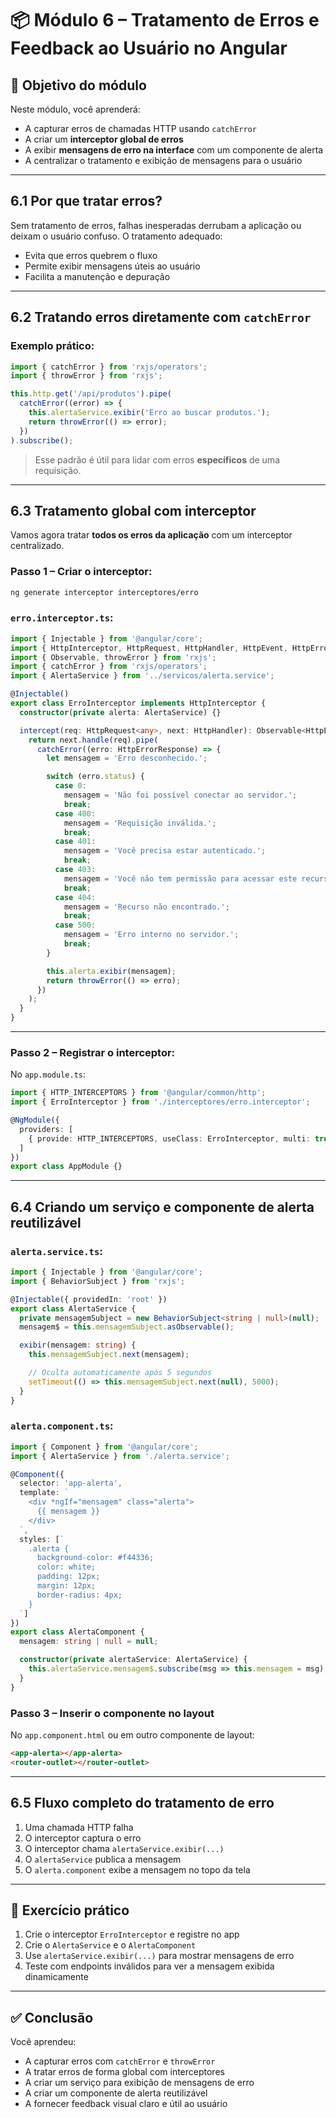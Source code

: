 # 📦 Módulo 6 – Tratamento de Erros e Feedback ao Usuário no Angular

## 🎯 Objetivo do módulo

Neste módulo, você aprenderá:

- A capturar erros de chamadas HTTP usando `catchError`
- A criar um **interceptor global de erros**
- A exibir **mensagens de erro na interface** com um componente de alerta
- A centralizar o tratamento e exibição de mensagens para o usuário

------

## 6.1 Por que tratar erros?

Sem tratamento de erros, falhas inesperadas derrubam a aplicação ou deixam o usuário confuso. O tratamento adequado:

- Evita que erros quebrem o fluxo
- Permite exibir mensagens úteis ao usuário
- Facilita a manutenção e depuração

------

## 6.2 Tratando erros diretamente com `catchError`

### Exemplo prático:

```ts
import { catchError } from 'rxjs/operators';
import { throwError } from 'rxjs';

this.http.get('/api/produtos').pipe(
  catchError((error) => {
    this.alertaService.exibir('Erro ao buscar produtos.');
    return throwError(() => error);
  })
).subscribe();
```

> Esse padrão é útil para lidar com erros **específicos** de uma requisição.

------

## 6.3 Tratamento global com interceptor

Vamos agora tratar **todos os erros da aplicação** com um interceptor centralizado.

### Passo 1 – Criar o interceptor:

```bash
ng generate interceptor interceptores/erro
```

### `erro.interceptor.ts`:

```ts
import { Injectable } from '@angular/core';
import { HttpInterceptor, HttpRequest, HttpHandler, HttpEvent, HttpErrorResponse } from '@angular/common/http';
import { Observable, throwError } from 'rxjs';
import { catchError } from 'rxjs/operators';
import { AlertaService } from '../servicos/alerta.service';

@Injectable()
export class ErroInterceptor implements HttpInterceptor {
  constructor(private alerta: AlertaService) {}

  intercept(req: HttpRequest<any>, next: HttpHandler): Observable<HttpEvent<any>> {
    return next.handle(req).pipe(
      catchError((erro: HttpErrorResponse) => {
        let mensagem = 'Erro desconhecido.';

        switch (erro.status) {
          case 0:
            mensagem = 'Não foi possível conectar ao servidor.';
            break;
          case 400:
            mensagem = 'Requisição inválida.';
            break;
          case 401:
            mensagem = 'Você precisa estar autenticado.';
            break;
          case 403:
            mensagem = 'Você não tem permissão para acessar este recurso.';
            break;
          case 404:
            mensagem = 'Recurso não encontrado.';
            break;
          case 500:
            mensagem = 'Erro interno no servidor.';
            break;
        }

        this.alerta.exibir(mensagem);
        return throwError(() => erro);
      })
    );
  }
}
```

------

### Passo 2 – Registrar o interceptor:

No `app.module.ts`:

```ts
import { HTTP_INTERCEPTORS } from '@angular/common/http';
import { ErroInterceptor } from './interceptores/erro.interceptor';

@NgModule({
  providers: [
    { provide: HTTP_INTERCEPTORS, useClass: ErroInterceptor, multi: true }
  ]
})
export class AppModule {}
```

------

## 6.4 Criando um serviço e componente de alerta reutilizável

### `alerta.service.ts`:

```ts
import { Injectable } from '@angular/core';
import { BehaviorSubject } from 'rxjs';

@Injectable({ providedIn: 'root' })
export class AlertaService {
  private mensagemSubject = new BehaviorSubject<string | null>(null);
  mensagem$ = this.mensagemSubject.asObservable();

  exibir(mensagem: string) {
    this.mensagemSubject.next(mensagem);

    // Oculta automaticamente após 5 segundos
    setTimeout(() => this.mensagemSubject.next(null), 5000);
  }
}
```

### `alerta.component.ts`:

```ts
import { Component } from '@angular/core';
import { AlertaService } from './alerta.service';

@Component({
  selector: 'app-alerta',
  template: `
    <div *ngIf="mensagem" class="alerta">
      {{ mensagem }}
    </div>
  `,
  styles: [`
    .alerta {
      background-color: #f44336;
      color: white;
      padding: 12px;
      margin: 12px;
      border-radius: 4px;
    }
  `]
})
export class AlertaComponent {
  mensagem: string | null = null;

  constructor(private alertaService: AlertaService) {
    this.alertaService.mensagem$.subscribe(msg => this.mensagem = msg);
  }
}
```

### Passo 3 – Inserir o componente no layout

No `app.component.html` ou em outro componente de layout:

```html
<app-alerta></app-alerta>
<router-outlet></router-outlet>
```

------

## 6.5 Fluxo completo do tratamento de erro

1. Uma chamada HTTP falha
2. O interceptor captura o erro
3. O interceptor chama `alertaService.exibir(...)`
4. O `alertaService` publica a mensagem
5. O `alerta.component` exibe a mensagem no topo da tela

------

## 🧪 Exercício prático

1. Crie o interceptor `ErroInterceptor` e registre no app
2. Crie o `AlertaService` e o `AlertaComponent`
3. Use `alertaService.exibir(...)` para mostrar mensagens de erro
4. Teste com endpoints inválidos para ver a mensagem exibida dinamicamente

------

## ✅ Conclusão

Você aprendeu:

- A capturar erros com `catchError` e `throwError`
- A tratar erros de forma global com interceptores
- A criar um serviço para exibição de mensagens de erro
- A criar um componente de alerta reutilizável
- A fornecer feedback visual claro e útil ao usuário

